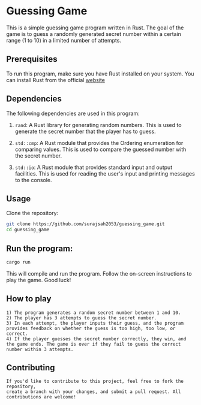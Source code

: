 # Guessing Game

This is a simple guessing game program written in Rust. The goal of the game is to guess a randomly generated secret number within a certain range (1 to 10) in a limited number of attempts.

## Prerequisites

To run this program, make sure you have Rust installed on your system. You can install Rust from the official [website](https://www.rust-lang.org/tools/install)



## Dependencies
The following dependencies are used in this program:

1) `rand`: A Rust library for generating random numbers. This is used to generate the secret number that the player has to guess.

2) `std::cmp`: A Rust module that provides the Ordering enumeration for comparing values. This is used to compare the guessed number with the secret number.

3) `std::io`: A Rust module that provides standard input and output facilities. This is used for reading the user's input and printing messages to the console.


## Usage
Clone the repository:

```bash
git clone https://github.com/surajsah2053/guessing_game.git
cd guessing_game
```

## Run the program:

```bash
cargo run
```

This will compile and run the program. Follow the on-screen instructions to play the game. Good luck!


## How to play

```
1) The program generates a random secret number between 1 and 10.
2) The player has 3 attempts to guess the secret number.
3) In each attempt, the player inputs their guess, and the program provides feedback on whether the guess is too high, too low, or correct.
4) If the player guesses the secret number correctly, they win, and the game ends. The game is over if they fail to guess the correct number within 3 attempts.

```

## Contributing
```
If you'd like to contribute to this project, feel free to fork the repository, 
create a branch with your changes, and submit a pull request. All contributions are welcome!